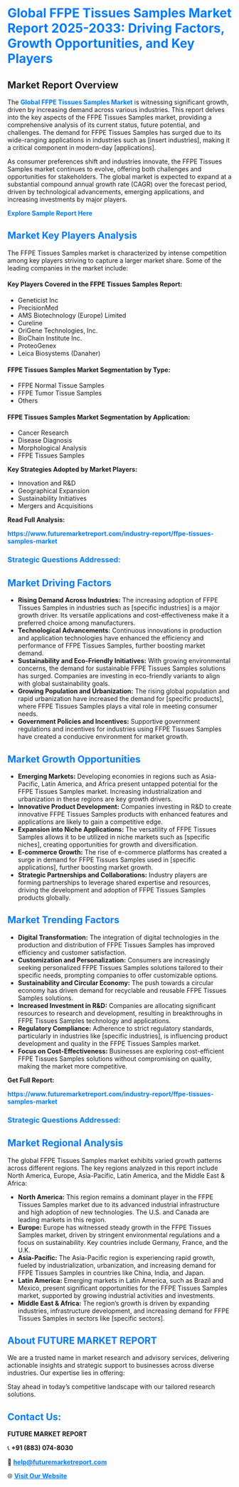<h1 style="color: #007BFF;">Global FFPE Tissues Samples Market Report 2025-2033: Driving Factors, Growth Opportunities, and Key Players</h1>

<section id="overview">
<h2>Market Report Overview</h2>
<p>The <a href="https://www.futuremarketreport.com/industry-report/ffpe-tissues-samples-market" style="color: #007BFF; text-decoration: none;"><strong>Global FFPE Tissues Samples Market</strong></a> is witnessing significant growth, driven by increasing demand across various industries. This report delves into the key aspects of the FFPE Tissues Samples market, providing a comprehensive analysis of its current status, future potential, and challenges. The demand for FFPE Tissues Samples has surged due to its wide-ranging applications in industries such as [insert industries], making it a critical component in modern-day [applications].</p>
<p>As consumer preferences shift and industries innovate, the FFPE Tissues Samples market continues to evolve, offering both challenges and opportunities for stakeholders. The global market is expected to expand at a substantial compound annual growth rate (CAGR) over the forecast period, driven by technological advancements, emerging applications, and increasing investments by major players.</p>
</section>

<section id="overview">
<p><a href="https://www.futuremarketreport.com/request-sample/reportId=127407" style="color: #007BFF; text-decoration: none;"><strong>Explore Sample Report Here</strong></a></p>
</section>

<section id="key-players">
<h2 style="color: #007BFF;">Market Key Players Analysis</h2>
<p>The FFPE Tissues Samples market is characterized by intense competition among key players striving to capture a larger market share. Some of the leading companies in the market include:</p>
<h4>Key Players Covered in the FFPE Tissues Samples Report:</h4>
<ul><li>Geneticist Inc</li><li>PrecisionMed</li><li>AMS Biotechnology (Europe) Limited</li><li>Cureline</li><li>OriGene Technologies, Inc.</li><li>BioChain Institute Inc.</li><li>ProteoGenex</li><li>Leica Biosystems (Danaher)</li></ul>
<h4>FFPE Tissues Samples Market Segmentation by Type:</h4>
<ul><li>FFPE Normal Tissue Samples</li><li>FFPE Tumor Tissue Samples</li><li>Others</li></ul>

<h4>FFPE Tissues Samples Market Segmentation by Application:</h4>
<ul><li>Cancer Research</li><li>Disease Diagnosis</li><li>Morphological Analysis</li><li>FFPE Tissues Samples</li></ul>
<p><strong>Key Strategies Adopted by Market Players:</strong></p>
<ul>
<li>Innovation and R&D</li>
<li>Geographical Expansion</li>
<li>Sustainability Initiatives</li>
<li>Mergers and Acquisitions</li>
</ul>
</section>

<section>
<p><strong>Read Full Analysis: </strong></p><a href="https://www.futuremarketreport.com/industry-report/ffpe-tissues-samples-market" style="color: #007BFF; text-decoration: none;"><strong>https://www.futuremarketreport.com/industry-report/ffpe-tissues-samples-market</strong></a>
<h3 style="color: #007BFF;">Strategic Questions Addressed:</h3>
</section>

<section id="driving-factors">
<h2 style="color: #007BFF;">Market Driving Factors</h2>
<ul>
<li><strong>Rising Demand Across Industries:</strong> The increasing adoption of FFPE Tissues Samples in industries such as [specific industries] is a major growth driver. Its versatile applications and cost-effectiveness make it a preferred choice among manufacturers.</li>
<li><strong>Technological Advancements:</strong> Continuous innovations in production and application technologies have enhanced the efficiency and performance of FFPE Tissues Samples, further boosting market demand.</li>
<li><strong>Sustainability and Eco-Friendly Initiatives:</strong> With growing environmental concerns, the demand for sustainable FFPE Tissues Samples solutions has surged. Companies are investing in eco-friendly variants to align with global sustainability goals.</li>
<li><strong>Growing Population and Urbanization:</strong> The rising global population and rapid urbanization have increased the demand for [specific products], where FFPE Tissues Samples plays a vital role in meeting consumer needs.</li>
<li><strong>Government Policies and Incentives:</strong> Supportive government regulations and incentives for industries using FFPE Tissues Samples have created a conducive environment for market growth.</li>
</ul>
</section>

<section id="growth-opportunities">
<h2 style="color: #007BFF;">Market Growth Opportunities</h2>
<ul>
<li><strong>Emerging Markets:</strong> Developing economies in regions such as Asia-Pacific, Latin America, and Africa present untapped potential for the FFPE Tissues Samples market. Increasing industrialization and urbanization in these regions are key growth drivers.</li>
<li><strong>Innovative Product Development:</strong> Companies investing in R&D to create innovative FFPE Tissues Samples products with enhanced features and applications are likely to gain a competitive edge.</li>
<li><strong>Expansion into Niche Applications:</strong> The versatility of FFPE Tissues Samples allows it to be utilized in niche markets such as [specific niches], creating opportunities for growth and diversification.</li>
<li><strong>E-commerce Growth:</strong> The rise of e-commerce platforms has created a surge in demand for FFPE Tissues Samples used in [specific applications], further boosting market growth.</li>
<li><strong>Strategic Partnerships and Collaborations:</strong> Industry players are forming partnerships to leverage shared expertise and resources, driving the development and adoption of FFPE Tissues Samples products globally.</li>
</ul>
</section>

<section id="trending-factors">
<h2 style="color: #007BFF;">Market Trending Factors</h2>
<ul>
<li><strong>Digital Transformation:</strong> The integration of digital technologies in the production and distribution of FFPE Tissues Samples has improved efficiency and customer satisfaction.</li>
<li><strong>Customization and Personalization:</strong> Consumers are increasingly seeking personalized FFPE Tissues Samples solutions tailored to their specific needs, prompting companies to offer customizable options.</li>
<li><strong>Sustainability and Circular Economy:</strong> The push towards a circular economy has driven demand for recyclable and reusable FFPE Tissues Samples solutions.</li>
<li><strong>Increased Investment in R&D:</strong> Companies are allocating significant resources to research and development, resulting in breakthroughs in FFPE Tissues Samples technology and applications.</li>
<li><strong>Regulatory Compliance:</strong> Adherence to strict regulatory standards, particularly in industries like [specific industries], is influencing product development and quality in the FFPE Tissues Samples market.</li>
<li><strong>Focus on Cost-Effectiveness:</strong> Businesses are exploring cost-efficient FFPE Tissues Samples solutions without compromising on quality, making the market more competitive.</li>
</ul>
</section>

<section>
<p><strong>Get Full Report: </strong></p><a href="https://www.futuremarketreport.com/industry-report/ffpe-tissues-samples-market" style="color: #007BFF; text-decoration: none;"><strong>https://www.futuremarketreport.com/industry-report/ffpe-tissues-samples-market</strong></a>
<h3 style="color: #007BFF;">Strategic Questions Addressed:</h3>
</section>


<section id="regional-analysis">
<h2 style="color: #007BFF;">Market Regional Analysis</h2>
<p>The global FFPE Tissues Samples market exhibits varied growth patterns across different regions. The key regions analyzed in this report include North America, Europe, Asia-Pacific, Latin America, and the Middle East & Africa:</p>
<ul>
<li><strong>North America:</strong> This region remains a dominant player in the FFPE Tissues Samples market due to its advanced industrial infrastructure and high adoption of new technologies. The U.S. and Canada are leading markets in this region.</li>
<li><strong>Europe:</strong> Europe has witnessed steady growth in the FFPE Tissues Samples market, driven by stringent environmental regulations and a focus on sustainability. Key countries include Germany, France, and the U.K.</li>
<li><strong>Asia-Pacific:</strong> The Asia-Pacific region is experiencing rapid growth, fueled by industrialization, urbanization, and increasing demand for FFPE Tissues Samples in countries like China, India, and Japan.</li>
<li><strong>Latin America:</strong> Emerging markets in Latin America, such as Brazil and Mexico, present significant opportunities for the FFPE Tissues Samples market, supported by growing industrial activities and investments.</li>
<li><strong>Middle East & Africa:</strong> The region’s growth is driven by expanding industries, infrastructure development, and increasing demand for FFPE Tissues Samples in sectors like [specific sectors].</li>
</ul>
</section>

<footer>
<h2 style="color: #007BFF;">About FUTURE MARKET REPORT</h2>
<p>We are a trusted name in market research and advisory services, delivering actionable insights and strategic support to businesses across diverse industries. Our expertise lies in offering:</p>

<p>Stay ahead in today’s competitive landscape with our tailored research solutions.</p>

<h2 style="color: #007BFF;">Contact Us:</h2>
<p><strong>FUTURE MARKET REPORT</strong></p>
<p>📞 <strong>+91 (883) 074-8030</strong></p>
<p>📧 <strong><a href="mailto:help@futuremarketreport.com" style="color: #007BFF;">help@futuremarketreport.com</a></strong></p>
<p>🌐 <strong><a href="https://www.futuremarketreport.com/" style="color: #007BFF;">Visit Our Website</a></strong></p>
</footer>